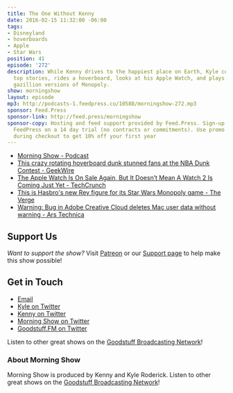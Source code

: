 ```yaml
---
title: The One Without Kenny
date: 2016-02-15 11:32:00 -06:00
tags:
- Disneyland
- hoverboards
- Apple
- Star Wars
position: 41
episode: '272'
description: While Kenny drives to the happiest place on Earth, Kyle covers the day's
  top stories, rides a hoverboard, looks at his Apple Watch, and plays one of the
  gazillion versions of Monopoly.
show: morningshow
layout: episode
mp3: http://podcasts-1.feedpress.co/10588/morningshow-272.mp3
sponsor: Feed.Press
sponsor-link: http://feed.press/morningshow
sponsor-copy: Hosting and feed support provided by Feed.Press. Sign-up today and try
  FeedPress on a 14 day trial (no contracts or commitments). Use promo code `morningshow`
  during checkout to get 10% off your first year
---
```


* [Morning Show - Podcast](http://morningshow.am/)
* [This crazy rotating hoverboard dunk stunned fans at the NBA Dunk Contest - GeekWire](http://www.geekwire.com/2016/crazy-rotating-hoverboard-dunk-stunned-fans-nba-dunk-contest/?utm_source=feedburner&utm_medium=feed&utm_campaign=Feed%3A+geekwire+%28GeekWire%29)
* [The Apple Watch Is On Sale Again, But It Doesn’t Mean A Watch 2 Is Coming Just Yet - TechCrunch](http://techcrunch.com/2016/02/14/the-apple-watch-is-on-sale-again-but-it-doesnt-mean-a-watch-2-is-coming-just-yet/?ncid=rss&utm_source=feedburner&utm_medium=feed&utm_campaign=Feed%3A+Techcrunch+%28TechCrunch%29)
* [This is Hasbro's new Rey figure for its Star Wars Monopoly game - The Verge](http://www.theverge.com/2016/2/14/10989112/hasbro-star-wars-monopoly-rey-figure)
* [Warning: Bug in Adobe Creative Cloud deletes Mac user data without warning - Ars Technica](http://arstechnica.com/apple/2016/02/warning-bug-in-adobe-creative-cloud-deletes-mac-user-data-without-warning/)

## Support Us
*Want to support the show?* Visit [Patreon](http://patreon.com/morningshow) or our [Support page](http://goodstuff.fm/support) to help make this show possible!

## Get in Touch
* [Email](mailto:kyle@goodstuff.fm)
* [Kyle on Twitter](http://twitter.com/dogburps)
* [Kenny on Twitter](http://twitter.com/pizzarobotics)
* [Morning Show on Twitter](http://twitter.com/morningshowam)
* [Goodstuff.FM on Twitter](http://twitter.com/goodstufffm)

Listen to other great shows on the [Goodstuff Broadcasting Network](http://goodstuff.fm/shows)!

### About Morning Show
Morning Show is produced by Kenny and Kyle Roderick. Listen to other great shows on the [Goodstuff Broadcasting Network](http://goodstuff.fm/)!

